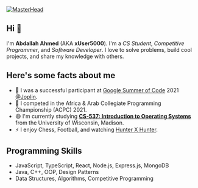 [![MasterHead](https://i.ibb.co/zhz8CQV/github-banner.png)](https://github.com/xUser5000)

## Hi 👋
I'm **Abdallah Ahmed** (AKA **xUser5000**). I'm a _CS Student_, _Competitive Programmer_, and _Software Developer_. I love to solve problems, build cool projects, and share my knowledge with others.

## Here's some facts about me
- 🔭 I was a successful participant at [Google Summer of Code](https://summerofcode.withgoogle.com/) 2021 [@Joplin](https://github.com/joplin).
- 🌱 I competed in the Africa & Arab Collegiate Programming Championship (ACPC) 2021.
- 😄 I'm currently studying [**CS-537: Introduction to Operating Systems**](https://pages.cs.wisc.edu/~remzi/Classes/537/Spring2018/) from the University of Wisconsin, Madison.
- ⚡ I enjoy Chess, Football, and watching [Hunter X Hunter](https://www.imdb.com/title/tt2098220/).

## Programming Skills
- JavaScript, TypeScript, React, Node.js, Express.js, MongoDB
- Java, C++, OOP, Design Patterns
- Data Structures, Algorithms, Competitive Programming

<!--
**xUser5000/xUser5000** is a ✨ _special_ ✨ repository because its `README.md` (this file) appears on your GitHub profile. 

Here are some ideas to get you started:

- 🔭 I’m currently working on ...
- 🌱 I’m currently learning ...
- 👯 I’m looking to collaborate on ...
- 🤔 I’m looking for help with ...
- 💬 Ask me about ...
- 📫 How to reach me: ...
- 😄 Pronouns: ...
- ⚡ Fun fact: ...
-->
